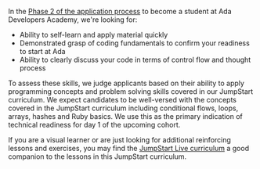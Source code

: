In the [Phase 2 of the application process](https://www.adadevelopersacademy.org/applicants) to become a student at Ada Developers Academy, we're looking for:
- Ability to self-learn and apply material quickly
- Demonstrated grasp of coding fundamentals to confirm your readiness to start at Ada
- Ability to clearly discuss your code in terms of control flow and thought process

To assess these skills, we judge applicants based on their ability to apply programming concepts and problem solving skills covered in our JumpStart curriculum. We expect candidates to be well-versed with the concepts covered in the JumpStart curriculum including conditional flows, loops, arrays, hashes and Ruby basics. We use this as the primary indication of technical readiness for day 1 of the upcoming cohort.

If you are a visual learner or are just looking for additional reinforcing lessons and exercises, you may find the [JumpStart Live curriculum](https://github.com/Ada-Developers-Academy/jump-start-live#lessons) a good companion to the lessons in this JumpStart curriculum.
